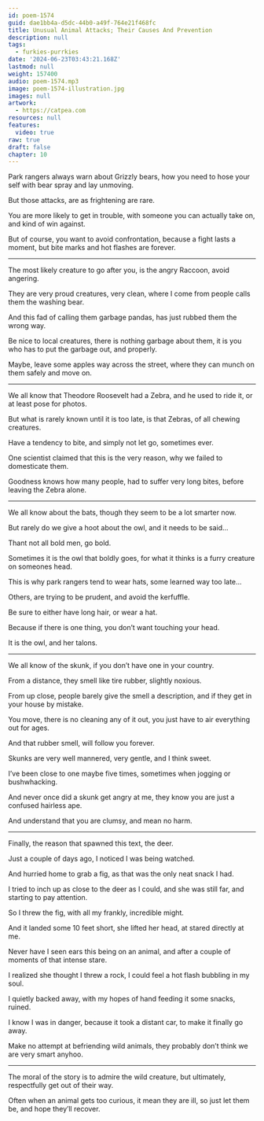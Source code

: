```yaml
---
id: poem-1574
guid: dae1bb4a-d5dc-44b0-a49f-764e21f468fc
title: Unusual Animal Attacks; Their Causes And Prevention
description: null
tags:
  - furkies-purrkies
date: '2024-06-23T03:43:21.168Z'
lastmod: null
weight: 157400
audio: poem-1574.mp3
image: poem-1574-illustration.jpg
images: null
artwork:
  - https://catpea.com
resources: null
features:
  video: true
raw: true
draft: false
chapter: 10
---
```


Park rangers always warn about Grizzly bears,
how you need to hose your self with bear spray and lay unmoving.

But those attacks,
are as frightening are rare.

You are more likely to get in trouble,
with someone you can actually take on, and kind of win against.

But of course, you want to avoid confrontation,
because a fight lasts a moment, but bite marks and hot flashes are forever.

---

The most likely creature to go after you,
is the angry Raccoon, avoid angering.

They are very proud creatures, very clean,
where I come from people calls them the washing bear.

And this fad of calling them garbage pandas,
has just rubbed them the wrong way.

Be nice to local creatures, there is nothing garbage about them,
it is you who has to put the garbage out, and properly.

Maybe, leave some apples way across the street,
where they can munch on them safely and move on.

---

We all know that Theodore Roosevelt had a Zebra,
and he used to ride it, or at least pose for photos.

But what is rarely known until it is too late,
is that Zebras, of all chewing creatures.

Have a tendency to bite,
and simply not let go, sometimes ever.

One scientist claimed that this is the very reason,
why we failed to domesticate them.

Goodness knows how many people,
had to suffer very long bites, before leaving the Zebra alone.

---

We all know about the bats,
though they seem to be a lot smarter now.

But rarely do we give a hoot about the owl,
and it needs to be said…

Thant not all bold men,
go bold.

Sometimes it is the owl that boldly goes,
for what it thinks is a furry creature on someones head.

This is why park rangers tend to wear hats,
some learned way too late…

Others, are trying to be prudent,
and avoid the kerfuffle.

Be sure to either have long hair,
or wear a hat.

Because if there is one thing,
you don’t want touching your head.

It is the owl,
and her talons.

---


We all know of the skunk,
if you don’t have one in your country.

From a distance, they smell like tire rubber,
slightly noxious.

From up close, people barely give the smell a description,
and if they get in your house by mistake.

You move, there is no cleaning any of it out,
you just have to air everything out for ages.

And that rubber smell,
will follow you forever.

Skunks are very well mannered,
very gentle, and I think sweet.

I’ve been close to one maybe five times,
sometimes when jogging or bushwhacking.

And never once did a skunk get angry at me,
they know you are just a confused hairless ape.

And understand that you are clumsy,
and mean no harm.

---

Finally, the reason that spawned this text,
the deer.

Just a couple of days ago,
I noticed I was being watched.

And hurried home to grab a fig,
as that was the only neat snack I had.

I tried to inch up as close to the deer as I could,
and she was still far, and starting to pay attention.

So I threw the fig, with all my frankly,
incredible might.

And it landed some 10 feet short,
she lifted her head, at stared directly at me.

Never have I seen ears this being on an animal,
and after a couple of moments of that intense stare.

I realized she thought I threw a rock,
I could feel a hot flash bubbling in my soul.

I quietly backed away,
with my hopes of hand feeding it some snacks, ruined.

I know I was in danger,
because it took a distant car, to make it finally go away.

Make no attempt at befriending wild animals,
they probably don’t think we are very smart anyhoo.

---

The moral of the story is to admire the wild creature,
but ultimately, respectfully get out of their way.

Often when an animal gets too curious,
it mean they are ill, so just let them be, and hope they’ll recover.
